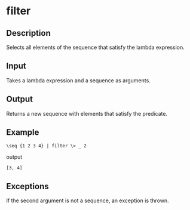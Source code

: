 filter
======

## Description

Selects all elements of the sequence that satisfy the lambda expression.

## Input

Takes a lambda expression and a sequence as arguments.

## Output

Returns a new sequence with elements that satisfy the predicate.

## Example

    \seq {1 2 3 4} | filter \> _ 2

output

    [3, 4]

## Exceptions

If the second argument is not a sequence, an exception is thrown.
